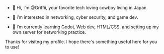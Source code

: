 - 👋 Hi, I’m @Griffii, your favorite tech loving cowboy living in Japan. 

- 👀 I’m interested in networking, cyber security, and game dev.
- 🌱 I’m currently learning Godot, Web dev, HTML/CSS, and setting up my own server for networking practice.
  
Thanks for visitng my profile. I hope there's something useful here for you to use!
